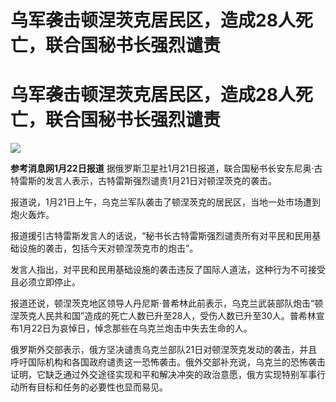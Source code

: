 # 乌军袭击顿涅茨克居民区，造成28人死亡，联合国秘书长强烈谴责

# 乌军袭击顿涅茨克居民区，造成28人死亡，联合国秘书长强烈谴责

![](https://inews.gtimg.com/om_bt/O5k7osuM7EbinWUl0RSjfmIMYxmZDDwkQ7K7nf7g8PY78AA/1000)

**参考消息网1月22日报道** 据俄罗斯卫星社1月21日报道，联合国秘书长安东尼奥·古特雷斯的发言人表示，古特雷斯强烈谴责1月21日对顿涅茨克的袭击。

报道说，1月21日上午，乌克兰军队袭击了顿涅茨克的居民区，当地一处市场遭到炮火轰炸。

报道援引古特雷斯发言人的话说，“秘书长古特雷斯强烈谴责所有对平民和民用基础设施的袭击，包括今天对顿涅茨克市的炮击”。

发言人指出，对平民和民用基础设施的袭击违反了国际人道法，这种行为不可接受且必须立即停止。

报道还说，顿涅茨克地区领导人丹尼斯·普希林此前表示，乌克兰武装部队炮击“顿涅茨克人民共和国”造成的死亡人数已升至28人，受伤人数已升至30人。普希林宣布1月22日为哀悼日，悼念那些在乌克兰炮击中失去生命的人。

俄罗斯外交部表示，俄方坚决谴责乌克兰部队21日对顿涅茨克发动的袭击，并且呼吁国际机构和各国政府谴责这一恐怖袭击。俄外交部补充说，乌克兰的恐怖袭击证明，它缺乏通过外交途径实现和平和解决冲突的政治意愿，俄方实现特别军事行动所有目标和任务的必要性也显而易见。

